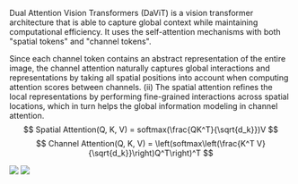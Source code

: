 
Dual Attention Vision Transformers (DaViT) is a vision transformer architecture that is able to capture global context while maintaining computational efficiency. It uses the self-attention mechanisms with both "spatial tokens" and "channel tokens". 

Since each channel token contains an abstract representation of the entire image, the channel attention naturally captures global interactions and representations by taking all spatial positions into account when computing attention scores between channels. (ii) The spatial attention refines the local representations by performing fine-grained interactions across spatial locations, which in turn helps the global information modeling in channel attention.
$$
Spatial Attention(Q, K, V) = softmax(\frac{QK^T}{\sqrt{d_k}})V
$$
$$
Channel Attention(Q, K, V) = \left(softmax\left(\frac{K^T V}{\sqrt{d_k}}\right)Q^T\right)^T
$$

![](https://github.com/dingmyu/davit/raw/main/figures/teaser.png)
![](https://github.com/dingmyu/davit/raw/main/figures/architecture.png)
